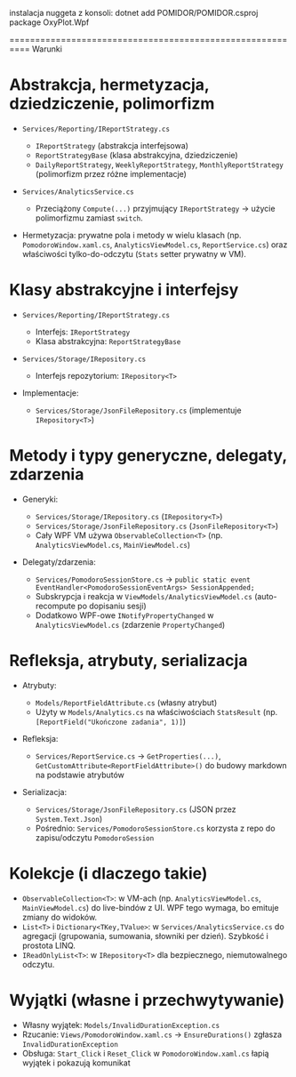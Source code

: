 instalacja nuggeta z konsoli: 
dotnet add POMIDOR/POMIDOR.csproj package OxyPlot.Wpf

==========================================================
Warunki

# Abstrakcja, hermetyzacja, dziedziczenie, polimorfizm

* `Services/Reporting/IReportStrategy.cs`

  * `IReportStrategy` (abstrakcja interfejsowa)
  * `ReportStrategyBase` (klasa abstrakcyjna, dziedziczenie)
  * `DailyReportStrategy`, `WeeklyReportStrategy`, `MonthlyReportStrategy` (polimorfizm przez różne implementacje)
* `Services/AnalyticsService.cs`

  * Przeciążony `Compute(...)` przyjmujący `IReportStrategy` → użycie polimorfizmu zamiast `switch`.
* Hermetyzacja: prywatne pola i metody w wielu klasach (np. `PomodoroWindow.xaml.cs`, `AnalyticsViewModel.cs`, `ReportService.cs`) oraz właściwości tylko-do-odczytu (`Stats` setter prywatny w VM).

# Klasy abstrakcyjne i interfejsy

* `Services/Reporting/IReportStrategy.cs`

  * Interfejs: `IReportStrategy`
  * Klasa abstrakcyjna: `ReportStrategyBase`
* `Services/Storage/IRepository.cs`

  * Interfejs repozytorium: `IRepository<T>`
* Implementacje:

  * `Services/Storage/JsonFileRepository.cs` (implementuje `IRepository<T>`)

# Metody i typy generyczne, delegaty, zdarzenia

* Generyki:

  * `Services/Storage/IRepository.cs` (`IRepository<T>`)
  * `Services/Storage/JsonFileRepository.cs` (`JsonFileRepository<T>`)
  * Cały WPF VM używa `ObservableCollection<T>` (np. `AnalyticsViewModel.cs`, `MainViewModel.cs`)
* Delegaty/zdarzenia:

  * `Services/PomodoroSessionStore.cs` → `public static event EventHandler<PomodoroSessionEventArgs> SessionAppended;`
  * Subskrypcja i reakcja w `ViewModels/AnalyticsViewModel.cs` (auto-recompute po dopisaniu sesji)
  * Dodatkowo WPF-owe `INotifyPropertyChanged` w `AnalyticsViewModel.cs` (zdarzenie `PropertyChanged`)

# Refleksja, atrybuty, serializacja

* Atrybuty:

  * `Models/ReportFieldAttribute.cs` (własny atrybut)
  * Użyty w `Models/Analytics.cs` na właściwościach `StatsResult` (np. `[ReportField("Ukończone zadania", 1)]`)
* Refleksja:

  * `Services/ReportService.cs` → `GetProperties(...)`, `GetCustomAttribute<ReportFieldAttribute>()` do budowy markdown na podstawie atrybutów
* Serializacja:

  * `Services/Storage/JsonFileRepository.cs` (JSON przez `System.Text.Json`)
  * Pośrednio: `Services/PomodoroSessionStore.cs` korzysta z repo do zapisu/odczytu `PomodoroSession`

# Kolekcje (i dlaczego takie)

* `ObservableCollection<T>`: w VM-ach (np. `AnalyticsViewModel.cs`, `MainViewModel.cs`) do live-bindów z UI. WPF tego wymaga, bo emituje zmiany do widoków.
* `List<T>` i `Dictionary<TKey,TValue>`: w `Services/AnalyticsService.cs` do agregacji (grupowania, sumowania, słowniki per dzień). Szybkość i prostota LINQ.
* `IReadOnlyList<T>`: w `IRepository<T>` dla bezpiecznego, niemutowalnego odczytu.

# Wyjątki (własne i przechwytywanie)

* Własny wyjątek: `Models/InvalidDurationException.cs`
* Rzucanie: `Views/PomodoroWindow.xaml.cs` → `EnsureDurations()` zgłasza `InvalidDurationException`
* Obsługa: `Start_Click` i `Reset_Click` w `PomodoroWindow.xaml.cs` łapią wyjątek i pokazują komunikat

